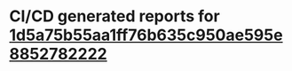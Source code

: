 # CI/CD generated reports for [1d5a75b55aa1ff76b635c950ae595e8852782222](https://github.com/hydephp/develop/commit/1d5a75b55aa1ff76b635c950ae595e8852782222)
